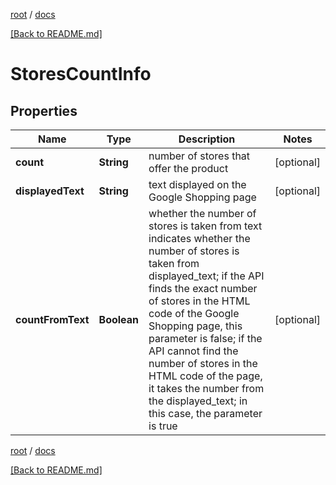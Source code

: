 [root](./../ "root") / [docs](./ "docs")

[[Back to README.md]](./../README.md "[Back to README.md]")

# StoresCountInfo

## Properties

| Name | Type | Description | Notes |
|------------ | ------------- | ------------- | -------------|
|**count** | **String** | number of stores that offer the product |  [optional] |
|**displayedText** | **String** | text displayed on the Google Shopping page |  [optional] |
|**countFromText** | **Boolean** | whether the number of stores is taken from text indicates whether the number of stores is taken from displayed_text; if the API finds the exact number of stores in the HTML code of the Google Shopping page, this parameter is false; if the API cannot find the number of stores in the HTML code of the page, it takes the number from the displayed_text; in this case, the parameter is true |  [optional] |

[root](./../ "root") / [docs](./ "docs")

[[Back to README.md]](./../README.md "[Back to README.md]")